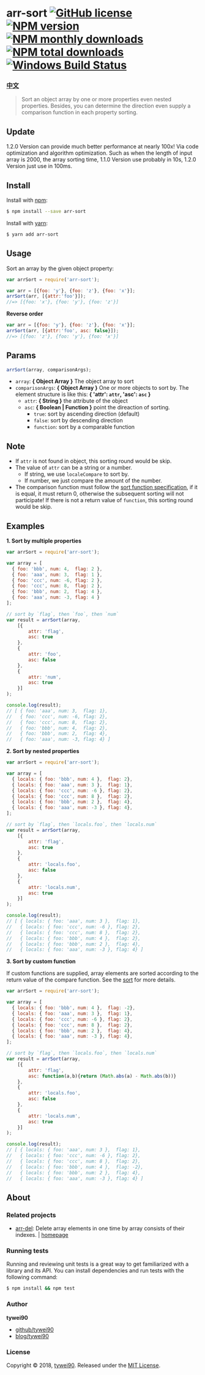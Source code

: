 # arr-sort [![GitHub license](https://img.shields.io/badge/license-MIT-blue.svg)](https://github.com/tywei90/arr-sort/blob/master/LICENSE) [![NPM version](https://img.shields.io/npm/v/arr-sort.svg?style=flat)](https://www.npmjs.com/package/arr-sort) [![NPM monthly downloads](https://img.shields.io/npm/dm/arr-sort.svg?style=flat)](https://www.npmjs.com/package/arr-sort) [![NPM total downloads](https://img.shields.io/npm/dt/arr-sort.svg?style=flat)](https://www.npmjs.com/package/arr-sort) [![Windows Build Status](https://travis-ci.org/tywei90/arr-sort.svg?branch=master)](https://travis-ci.org/tywei90/arr-sort)

### [中文](./README.ch.md)

> Sort an object array by one or more properties even nested properties. Besides, you can determine the direction even supply a comparison function in each property sorting.

## Update

1.2.0 Version can provide much better performance at nearly 100x! Via code optimization and algorithm optimization. Such as when the length of input array  is 2000, the array sorting time, 1.1.0 Version use probably in 10s, 1.2.0 Version just use in 100ms.


## Install

Install with [npm](https://www.npmjs.com/):

```sh
$ npm install --save arr-sort
```

Install with [yarn](https://yarnpkg.com):

```sh
$ yarn add arr-sort
```

## Usage

Sort an array by the given object property:

```js
var arrSort = require('arr-sort');

var arr = [{foo: 'y'}, {foo: 'z'}, {foo: 'x'}];
arrSort(arr, [{attr:'foo'}]);
//=> [{foo: 'x'}, {foo: 'y'}, {foo: 'z'}]
```

**Reverse order**

```js
var arr = [{foo: 'y'}, {foo: 'z'}, {foo: 'x'}];
arrSort(arr, [{attr:'foo', asc: false}]);
//=> [{foo: 'z'}, {foo: 'y'}, {foo: 'x'}]
```

## Params

```js
arrSort(array, comparisonArgs);
```

* `array`: **{ Object Array }** The object array to sort
* `comparisonArgs`: **{ Object Array }** One or more objects to sort by. The element structure is like this: **{ 'attr': `attr`, 'asc': `asc` }**
    * `attr`: **{ String }** the attribute of the object
    * `asc`: **{ Boolean | Function }** point the direaction of sorting.
        * `true`: sort by ascending direction (default)
        * `false`: sort by descending direction
        * `function`: sort by a comparable function

## Note
* If `attr` is not found in object, this sorting round would be skip.
* The value of `attr` can be a string or a number. 
    * If string, we use `localeCompare` to sort by. 
    * If number, we just compare the amount of the number.
* The comparison function must follow the [sort function specification](https://developer.mozilla.org/en-US/docs/Web/JavaScript/Reference/Global_Objects/Array/sort), if it is equal, it must return 0, otherwise the subsequent sorting will not participate! If there is not a return value of `function`, this sorting round would be skip.

## Examples

**1. Sort by multiple properties**

```js
var arrSort = require('arr-sort');

var array = [
  { foo: 'bbb', num: 4,  flag: 2 },
  { foo: 'aaa', num: 3,  flag: 1 },
  { foo: 'ccc', num: -6, flag: 2 },
  { foo: 'ccc', num: 8,  flag: 2 },
  { foo: 'bbb', num: 2,  flag: 4 },
  { foo: 'aaa', num: -3, flag: 4 }
];

// sort by `flag`, then `foo`, then `num`
var result = arrSort(array,
    [{
        attr: 'flag',
        asc: true
    },
    {
        attr: 'foo',
        asc: false
    },
    {
        attr: 'num',
        asc: true
    }]
);

console.log(result);
// [ { foo: 'aaa', num: 3,  flag: 1},
//   { foo: 'ccc', num: -6, flag: 2},
//   { foo: 'ccc', num: 8,  flag: 2},
//   { foo: 'bbb', num: 4,  flag: 2},
//   { foo: 'bbb', num: 2,  flag: 4},
//   { foo: 'aaa', num: -3, flag: 4} ]
```

**2. Sort by nested properties**

```js
var arrSort = require('arr-sort');

var array = [
  { locals: { foo: 'bbb', num: 4 },  flag: 2},
  { locals: { foo: 'aaa', num: 3 },  flag: 1},
  { locals: { foo: 'ccc', num: -6 }, flag: 2},
  { locals: { foo: 'ccc', num: 8 },  flag: 2},
  { locals: { foo: 'bbb', num: 2 },  flag: 4},
  { locals: { foo: 'aaa', num: -3 }, flag: 4},
];

// sort by `flag`, then `locals.foo`, then `locals.num`
var result = arrSort(array,
    [{
        attr: 'flag',
        asc: true
    },
    {
        attr: 'locals.foo',
        asc: false
    },
    {
        attr: 'locals.num',
        asc: true
    }]
);

console.log(result);
// [ { locals: { foo: 'aaa', num: 3 },  flag: 1},
//   { locals: { foo: 'ccc', num: -6 }, flag: 2},
//   { locals: { foo: 'ccc', num: 8 },  flag: 2},
//   { locals: { foo: 'bbb', num: 4 },  flag: 2},
//   { locals: { foo: 'bbb', num: 2 },  flag: 4},
//   { locals: { foo: 'aaa', num: -3 }, flag: 4} ]
```

**3. Sort by custom function**

If custom functions are supplied, array elements are sorted according to the return value of the compare function. See the [sort](https://developer.mozilla.org/en-US/docs/Web/JavaScript/Reference/Global_Objects/Array/sort) for more details.

```js
var arrSort = require('arr-sort');

var array = [
  { locals: { foo: 'bbb', num: 4 },  flag: -2},
  { locals: { foo: 'aaa', num: 3 },  flag: 1},
  { locals: { foo: 'ccc', num: -6 }, flag: 2},
  { locals: { foo: 'ccc', num: 8 },  flag: 2},
  { locals: { foo: 'bbb', num: 2 },  flag: 4},
  { locals: { foo: 'aaa', num: -3 }, flag: 4},
];

// sort by `flag`, then `locals.foo`, then `locals.num`
var result = arrSort(array,
    [{
        attr: 'flag',
        asc: function(a,b){return (Math.abs(a) - Math.abs(b))}
    },
    {
        attr: 'locals.foo',
        asc: false
    },
    {
        attr: 'locals.num',
        asc: true
    }]
);

console.log(result);
// [ { locals: { foo: 'aaa', num: 3 },  flag: 1},
//   { locals: { foo: 'ccc', num: -6 }, flag: 2},
//   { locals: { foo: 'ccc', num: 8 },  flag: 2},
//   { locals: { foo: 'bbb', num: 4 },  flag: -2},
//   { locals: { foo: 'bbb', num: 2 },  flag: 4},
//   { locals: { foo: 'aaa', num: -3 }, flag: 4} ]
```

## About

### Related projects

* [arr-del](https://www.npmjs.com/package/arr-del): Delete array elements in one time by array consists of their indexes. | [homepage](https://github.com/tywei90/arr-del "Delete array elements in one time by array consists of their indexes.")

### Running tests

Running and reviewing unit tests is a great way to get familiarized with a library and its API. You can install dependencies and run tests with the following command:

```sh
$ npm install && npm test
```

### Author

**tywei90**

* [github/tywei90](https://github.com/tywei90)
* [blog/tywei90](https://www.wty90.com)

### License

Copyright © 2018, [tywei90](https://github.com/tywei90).
Released under the [MIT License](LICENSE).
